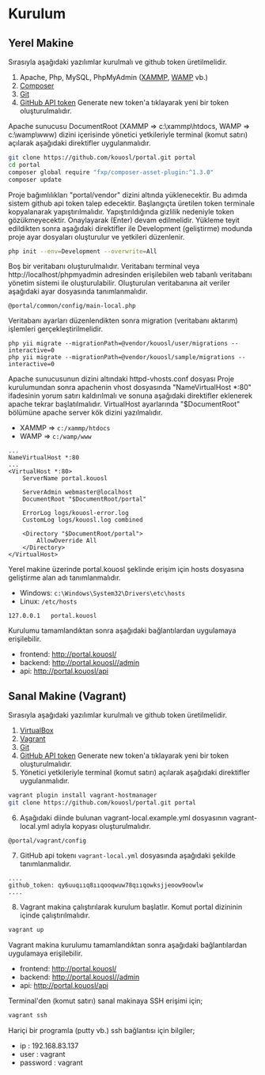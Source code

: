 Kurulum
============

## Yerel Makine

Sırasıyla aşağıdaki yazılımlar kurulmalı ve github token üretilmelidir.

1. Apache, Php, MySQL, PhpMyAdmin ([XAMMP](https://www.apachefriends.org), [WAMP](http://www.wampserver.com/en/) vb.)
2. [Composer](https://getcomposer.org/)
3. [Git](https://git-scm.com/)
4. [GitHub API token](https://github.com/settings/tokens) Generate new token'a tıklayarak yeni bir token oluşturulmalıdır. 

Apache sunucusu DocumentRoot (XAMMP => c:\xammp\htdocs, WAMP => c:\wamp\www) dizini içerisinde yönetici yetkileriyle terminal (komut satırı) açılarak aşağıdaki direktifler uygulanmalıdır.
```bash
git clone https://github.com/kouosl/portal.git portal
cd portal
composer global require "fxp/composer-asset-plugin:^1.3.0"
composer update
```

Proje bağımlılıkları "portal/vendor" dizini altında yüklenecektir. Bu adımda sistem github api token talep edecektir. Başlangıçta üretilen token terminale kopyalanarak yapıştırılmalıdır. Yapıştırıldığında gizlilik nedeniyle token gözükmeyecektir. Onaylayarak (Enter) devam edilmelidir. Yükleme teyit edildikten sonra aşağıdaki direktifler ile Development (geliştirme) modunda proje ayar dosyaları oluşturulur ve yetkileri düzenlenir.
```bash
php init --env=Development --overwrite=All
```

Boş bir veritabanı oluşturulmalıdır. Veritabanı terminal veya http://localhost/phpmyadmin adresinden erişilebilen web tabanlı veritabanı yönetim sistemi ile oluşturulabilir. Oluşturulan veritabanına ait veriler aşağıdaki ayar dosyasında tanımlanmalıdır.
```
@portal/common/config/main-local.php 
```

Veritabanı ayarları düzenlendikten sonra migration (veritabanı aktarım) işlemleri gerçekleştirilmelidir.
```
php yii migrate --migrationPath=@vendor/kouosl/user/migrations --interactive=0
php yii migrate --migrationPath=@vendor/kouosl/sample/migrations --interactive=0
```

Apache sunucusunun dizini altındaki httpd-vhosts.conf dosyası
Proje kurulumundan sonra apachenin vhost dosyasında "NameVirtualHost *:80" ifadesinin yorum satırı kaldırılmalı ve  sonuna aşağıdaki direktifler eklenerek apache tekrar başlatılmalıdır. VirtualHost ayarlarında "$DocumentRoot" bölümüne apache server kök dizini yazılmalıdır.

- XAMMP => `c:/xammp/htdocs`
- WAMP  => `c:/wamp/www`
   
```
...
NameVirtualHost *:80
...
<VirtualHost *:80>
    ServerName portal.kouosl
       
    ServerAdmin webmaster@localhost
    DocumentRoot "$DocumentRoot/portal"
       
    ErrorLog logs/kouosl-error.log
    CustomLog logs/kouosl.log combined	
       
    <Directory "$DocumentRoot/portal">
        AllowOverride All
    </Directory>
</VirtualHost>
```

Yerel makine üzerinde portal.kouosl şeklinde erişim için hosts dosyasına geliştirme alan adı tanımlanmalıdır.

- Windows: `c:\Windows\System32\Drivers\etc\hosts`
- Linux: `/etc/hosts`

```
127.0.0.1   portal.kouosl
```

Kurulumu tamamlandıktan sonra aşağıdaki bağlantılardan uygulamaya erişilebilir.
* frontend: http://portal.kouosl/ 
* backend: http://portal.kouosl//admin
* api: http://portal.kouosl/api

## Sanal Makine (Vagrant)

Sırasıyla aşağıdaki yazılımlar kurulmalı ve github token üretilmelidir.

1. [VirtualBox](https://www.virtualbox.org/wiki/Downloads)
2. [Vagrant](https://www.vagrantup.com/downloads.html)
3. [Git](https://www.git-scm.com)
4. [GitHub API token](https://github.com/settings/tokens) Generate new token'a tıklayarak yeni bir token oluşturulmalıdır. 
5. Yönetici yetkileriyle terminal (komut satırı) açılarak aşağıdaki direktifler uygulanmalıdır.
   
```bash
vagrant plugin install vagrant-hostmanager
git clone https://github.com/kouosl/portal.git portal 
```

6. Aşağıdaki diinde bulunan vagrant-local.example.yml dosyasının vagrant-local.yml adıyla kopyası oluşturulmalıdır. 
```
@portal/vagrant/config 
```

7. GitHub api tokenı `vagrant-local.yml` dosyasında aşağıdaki şekilde tanımlanmalıdır.
```
....
github_token: qy6uuqııq8ııqooqwuw78qııqowksjjeoow9oowlw
....
```

8. Vagrant makina çalıştırılarak kurulum başlatlır. Komut portal dizininin içinde çalıştırılmalıdır.
```bash
vagrant up
```
   
Vagrant makina kurulumu tamamlandıktan sonra aşağıdaki bağlantılardan uygulamaya erişilebilir.
* frontend: http://portal.kouosl/ 
* backend: http://portal.kouosl//admin
* api: http://portal.kouosl/api

Terminal'den (komut satırı) sanal makinaya SSH erişimi için;
```bash
vagrant ssh
```
   
Hariçi bir programla (putty vb.) ssh bağlantısı için bilgiler;
* ip : 192.168.83.137
* user : vagrant
* password : vagrant
